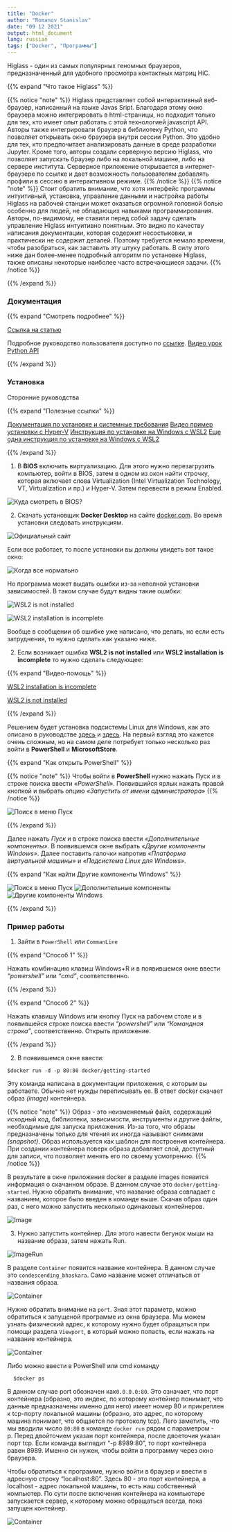 ```yaml
---
title: "Docker"
author: "Romanov Stanislav"
date: "09 12 2021"
output: html_document
lang: russian
tags: ["Docker", "Программы"]
---
```


Higlass - один из самых популярных геномных браузеров, предназначенный для удобного просмотра контактных матриц HiC.

{{% expand "Что такое Higlass" %}}

{{% notice "note" %}}
Higlass представляет собой интерактивный веб-браузер, написанный на языке Javas Sript. Благодаря этому окно браузера можно интегрировать в html-страницы, но подходит только для тех, кто имеет опыт работать с этой технологией javascript API. Авторы также интегрировали браузер в библиотеку Python, что позволяет открывать окно браузера внутри сессии Python. Это удобно для тех, кто предпочитает анализировать данные в среде разработки Jupyter. Кроме того, авторы создали серверную версию Higlass, что позволяет запускать браузер либо на локальной машине, либо на сервере института. Серверное приложение открывается в интернет-браузере по ссылке и дает возможность пользователям добавлять профили в сессию в интерактивном режиме.
{{% /notice %}}
{{% notice "note" %}}
Стоит обратить внимание, что хотя интерфейс программы интуитивный, установка, управление данными и настройка работы Higlass на рабочей станции может оказаться огромной головной болью особенно для людей, не обладающих навыками программирования. Авторы, по-видимому, не ставили перед собой задачу сделать управление Higlass интуитивно понятным. Это видно по качеству написания документации, которая содержит несостыковки, и практически не содержит деталей. Поэтому требуется немало времени, чтобы разобраться, как заставить эту штуку работать. В силу этого ниже дан более-менее подробный алгоритм по установке Higlass, также описаны некоторые наиболее часто встречающиеся задачи.
{{% /notice %}}

{{% /expand %}}

### Документация

{{% expand "Смотреть подробнее" %}}

[Ссылка на статью](https://doi.org/10.1186%2Fs13059-018-1486-1)

Подробное руководство пользователя доступно по [ссылке](https://docs.higlass.io/).
[Видео урок Python API](https://www.youtube.com/watch?v=v62k4Ok1S8g)

{{% /expand %}}

### Установка

Сторонние руководства

{{% expand "Полезные ссылки" %}}

[Документация по установке и системные требования](https://docs.docker.com/desktop/install/windows-install/)
[Видео пример установки с Hyper-V](https://www.youtube.com/watch?v=a5mxBTGfC5k)
[Инструкция по установке на Windows с WSL2](https://tretyakov.net/post/ustanovit-docker-na-windows-10-wsl2/)
[Еще одна инструкция по установке на Windows с WSL2](https://ip-calculator.ru/blog/ask/ustanovka-docker-na-windows-10-home/)

{{% /expand %}}

1.  В **BIOS** включить виртуализацию. Для этого нужно перезагрузить компьютер, войти в BIOS, затем в одном из окон найти строчку, которая включает слова Virtualization (Intel Virtualization Technology, VT, Virtualization и пр.) и Hyper-V. Затем перевести в режим Enabled.

![Куда смотреть в BIOS?](/Programs/Docker.files/bios.png?width=20pc)

2.  Скачать установщик **Docker Desktop** на сайте [docker.com](https://www.docker.com/). Во время установки следовать инструкциям.

![Официальный сайт](/Programs/Docker.files/docker.png?width=20pc)

Если все работает, то после установки вы должны увидеть вот такое окно:

![Когда все нормально](/Programs/Docker.files/Normal.png?width=20pc)

Но программа может выдать ошибки из-за неполной установки зависимостей. В таком случае будут видны такие ошибки:

![WSL2 is not installed](/Programs/Docker.files/noWSL.png?width=20pc)

![WSL2 installation is incomplete](/Programs/Docker.files/incomplete.png?width=20pc)

Вообще в сообщении об ошибке уже написано, что делать, но если есть затруднения, то нужно сделать как указано ниже.

2.  Если возникает ошибка **WSL2 is not installed** или **WSL2 installation is incomplete** то нужно сделать следующее:

{{% expand "Видео-помощь" %}}

[WSL2 installation is incomplete](https://www.youtube.com/watch?v=SjdFip4t3kI)

[WSL2 is not installed](https://www.youtube.com/watch?v=vJ2fJm3CoyE)

{{% /expand %}}

Решением будет установка подсистемы Linux для Windows, как это описано в руководстве [здесь](https://learn.microsoft.com/ru-ru/windows/wsl/install) и [здесь](https://learn.microsoft.com/ru-ru/windows/wsl/install-manual).
На первый взгляд это кажется очень сложным, но на самом деле потребует только несколько раз войти в **PowerShell** и **MicrosoftStore**.

{{% expand "Как открыть PowerShell" %}}

{{% notice "note" %}}
Чтобы войти в **PowerShell** нужно нажать Пуск и в строке поиска ввести *«PowerShell»*. Появившийся ярлык нажать правой кнопкой и выбрать опцию *«Запустить от имени администратора»*
{{% /notice %}}

![Поиск в меню Пуск](/Programs/Docker.files/powershell.jpg?width=20pc)

{{% /expand %}}

Далее нажать *Пуск* и в строке поиска ввести *«Дополнительные компоненты»*. В появившемся окне выбрать *«Другие компоненты Windows»*. Далее поставить галочки напротив *«Платформа виртуальной машины»* и *«Подсистема Linux для Windows»*.

{{% expand "Как найти Другие компоненты Windows" %}}

![Поиск в меню Пуск](/Programs/Docker.files/additional.png?width=20pc)
![Дополнительные компоненты](/Programs/Docker.files/others.png?width=20pc)
![Другие компоненты Windows](/Programs/Docker.files/components.png?width=20pc)

{{% /expand %}}

### Пример работы

1.  Зайти в `PowerShell` или `CommanLine`

{{% expand "Способ 1" %}}

Нажать комбинацию клавиш Windows+R и в появившемся окне ввести *“powershell”* или *“cmd”*, соответственно.

{{% /expand %}}

{{% expand "Способ 2" %}}

Нажать клавишу Windows или кнопку Пуск на рабочем столе и в появившейся строке поиска ввести *“powershell”* или *“Командная строка”*, соответственно. Открыть приложение.

{{% /expand %}}

2.  В появившемся окне ввести:

<!-- -->

    $docker run -d -p 80:80 docker/getting-started 

Эту команда написана в документации приложения, с которым вы работаете. Обычно нет нужды переписывать ее. В ответ docker скачает образ *(image)* контейнера.

{{% notice "note" %}}
Образ - это неизменяемый файл, содержащий исходный код, библиотеки, зависимости, инструменты и другие файлы, необходимые для запуска приложения. Из-за того, что образы предназначены только для чтения их иногда называют снимками *(snapshot)*. Образ используется как шаблон для построения контейнера. При создании контейнера поверх образа добавляет слой, доступный для записи, что позволяет менять его по своему усмотрению.
{{% /notice %}}

В результате в окне приложения docker в разделе images появится информация о скачанном образе. В данном случае это `docker/getting-started`. Нужно обратить внимание, что название образа совпадает с названием, которое было введен в команде выше. Скачав образ один раз, с него можно запустить несколько одинаковых контейнеров.

![Image](/Programs/Docker.files/image.png?width=20pc)

3.  Нужно запустить контейнер. Для этого навести бегунок мыши на название образа, затем нажать Run.

![ImageRun](/Programs/Docker.files/imagerun.png?width=20pc)

В разделе `Container` появится название контейнера. В данном случае это `condescending_bhaskara`. Само название может отличаться от названия образа.

![Container](/Programs/Docker.files/container.png?width=20pc)

Нужно обратить внимание на `port`. Зная этот параметр, можно обратиться к запущеной программе из окна браузера. Мы можем узнать физический адрес, к которому нужно будет обращаться при помощи раздела `Viewport`, в который можно попасть, если нажать на название контейнера.

![Container](/Programs/Docker.files/port.png?width=20pc)

Либо можно ввести в PowerShell или cmd команду

      $docker ps

В данном случае port обозначен как`0.0.0.0:80`. Это означает, что порт контейнера (образно, это индекс, по которому контейнер понимает, что данные предназначены именно для него) имеет номер 80 и прикреплен к tcp-порту локальной машины (образно, это адрес, по которому машина понимает, что общается по протоколу tcp). Лего заметить, что мы вводили число `80:80` в команде `docker run` рядом с параметром -p. Перед двойточием указан порт контейнера, после двоеточия указан порт tcp. Если команда выглядит “-p 8989:80”, то порт контейнера равен 8989. Именно он нужен, чтобы войти в программу через окно браузера.

Чтобы обратиться к программе, нужно войти в браузер и ввести в адресную строку “localhost:80”. Здесь 80 - это порт контейнера, а localhost - адрес локальной машины, то есть наш собственный компьютер. По сути после включения контейнера на компьютере запускается сервер, к которому можно обращаться всегда, пока запущен контейнер.

![Container](/Programs/Docker.files/program.png?width=20pc)
